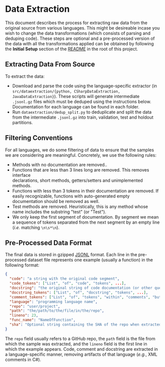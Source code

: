 # Data Extraction

This document describes the process for extracting raw data from the original source from various languages.  This might be desireable incase you wish to change the data transformations (which consists of parsing and deduping code).  These steps are optional and a pre-processed version of the data with all the transformations applied can be obtained by following the **Initial Setup** section of the [README](/README.md) in the root of this project.

## Extracting Data From Source

To extract the data:
* Download and parse the code using the language-specific extractor (in `src/dataextraction/{python, CSharpDataExtraction, JavaDataExtraction}`).  These scripts will generate intermediate `.jsonl.gz` files which must be deduped using the instructions below. Documentation for each language can be found in each folder.
* Run `dataextraction/dedup_split.py` to deduplicate and split the data from the intermediate `.jsonl.gz` into train, validation, test and holdout partitions.

## Filtering Conventions
For all languages, we do some filtering of data to ensure that the samples we are
considering are meaningful. Concretely, we use the following rules:
* Methods with no documentation are removed..
* Functions that are less than 3 lines long are removed. This removes interface  
  declarations, short methods, getters/setters and unimplemented methods.
* Functions with less than 3 tokens in their documentation are removed. If easily
  recognizable, functions with auto-generated empty documentation should be
  removed as well.
* Test methods are removed. Heuristically, this is any method whose name includes
  the substring "test" (or "Test").
* We only keep the first segment of documentation. By segment we mean a sequence
  of tokens separated from the next segment by an empty line (_i.e._ matching
  `\n\s*\n`).

## Pre-Processed Data Format
The final data is stored in gzipped [JSONL](http://jsonlines.org/) format.
Each line in the pre-processed dataset file represents one example (usually a function) in the
following format:
```json
{
  "code": "a string with the original code segment",
  "code_tokens": ["List", "of", "code", "tokens", ...],
  "docstring": "the original string of code documentation (or other query) about the code",
  "docstring_tokens": ["List", "of", "docstring", "tokens", ...],
  "comment_tokens": ["List", "of", "tokens", "within", "comments", "but", "not", "the", "docstring", ...],
  "language": "programming language name",
  "repo": "user/project",
  "path": "the/path/to/the/file/in/the/repo",
  "lineno": 23,
  "func_name": "NameOfFunction",
  "sha": "Optional string containing the SHA of the repo when extracted"
}
```
The `repo` field usually refers to a GitHub repo, the `path` field is the file from
which the sample was extracted, and the `lineno` field is the first line in which the
example appears.
Code, comment and docstring are extracted in a language-specific manner, removing
artifacts of that language (_e.g._, XML comments in C#).